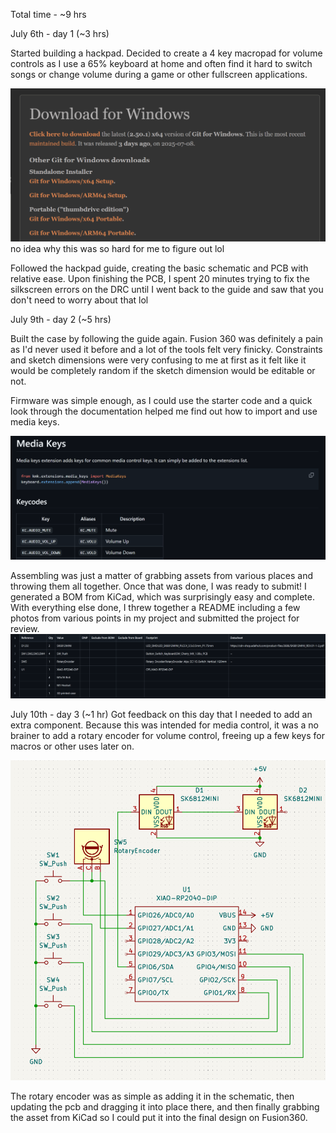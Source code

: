 Total time - ~9 hrs

July 6th - day 1 (~3 hrs)

Started building a hackpad. Decided to create a 4 key macropad for volume controls as I use a 65% keyboard at home and often find it hard to switch songs or change volume during a game or other fullscreen applications.

![Git](imgs/git.png)
no idea why this was so hard for me to figure out lol

Followed the hackpad guide, creating the basic schematic and PCB with relative ease. Upon finishing the PCB, I spent 20 minutes trying to fix the silkscreen errors on the DRC until I went back to the guide and saw that you don't need to worry about that lol

July 9th - day 2 (~5 hrs)

Built the case by following the guide again. Fusion 360 was definitely a pain as I'd never used it before and a lot of the tools felt very finicky. Constraints and sketch dimensions were very confusing to me at first as it felt like it would be completely random if the sketch dimension would be editable or not.

Firmware was simple enough, as I could use the starter code and a quick look through the documentation helped me find out how to import and use media keys.

![kmk media keys documentation](imgs/kmkDocs.png)

Assembling was just a matter of grabbing assets from various places and throwing them all together. Once that was done, I was ready to submit! I generated a BOM from KiCad, which was surprisingly easy and complete. With everything else done, I threw together a README including a few photos from various points in my project and submitted the project for review.
![BOM generated by KiCad (with a few rows added by me)](imgs/BOM.png)

July 10th - day 3 (~1 hr)
Got feedback on this day that I needed to add an extra component. Because this was intended for media control, it was a no brainer to add a rotary encoder for volume control, freeing up a few keys for macros or other uses later on. 

![schematic update](imgs/Schematicnew.png)

The rotary encoder was as simple as adding it in the schematic, then updating the pcb and dragging it into place there, and then finally grabbing the asset from KiCad so I could put it into the final design on Fusion360.
